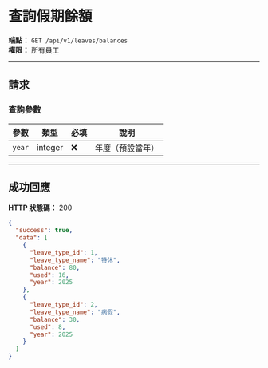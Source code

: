 # 查詢假期餘額

**端點：** `GET /api/v1/leaves/balances`  
**權限：** 所有員工

---

## 請求

### 查詢參數
| 參數 | 類型 | 必填 | 說明 |
|-----|------|------|------|
| `year` | integer | ❌ | 年度（預設當年）|

---

## 成功回應

**HTTP 狀態碼：** 200

```json
{
  "success": true,
  "data": [
    {
      "leave_type_id": 1,
      "leave_type_name": "特休",
      "balance": 80,
      "used": 16,
      "year": 2025
    },
    {
      "leave_type_id": 2,
      "leave_type_name": "病假",
      "balance": 30,
      "used": 8,
      "year": 2025
    }
  ]
}
```


